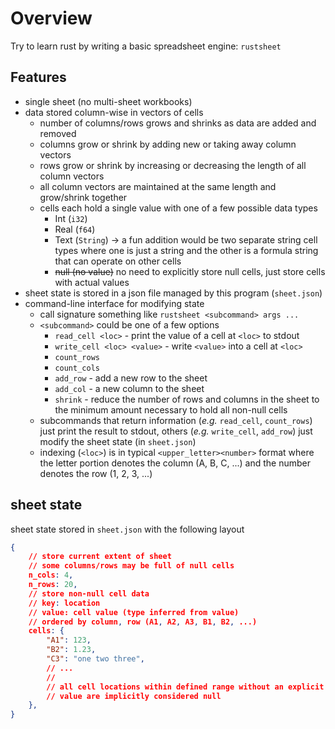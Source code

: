 # Overview
Try to learn rust by writing a basic spreadsheet engine: `rustsheet` 
## Features
- single sheet (no multi-sheet workbooks)
- data stored column-wise in vectors of cells
	- number of columns/rows grows and shrinks as data are added and removed
	- columns grow or shrink by adding new or taking away column vectors
	- rows grow or shrink by increasing or decreasing the length of all column vectors
	- all column vectors are maintained at the same length and grow/shrink together
	- cells each hold a single value with one of a few possible data types
		- Int (`i32`)
		- Real (`f64`)
		- Text (`String`) → a fun addition would be two separate string cell types where one is just a string and the other is a formula string that can operate on other cells
		- ~~null (no value)~~ no need to explicitly store null cells, just store cells with actual values
- sheet state is stored in a json file managed by this program (`sheet.json`)
- command-line interface for modifying state
	-  call signature something like `rustsheet <subcommand> args ...`
	- `<subcommand>` could be one of a few options
		- `read_cell <loc>` - print the value of a cell at `<loc>` to stdout
		- `write_cell <loc> <value>` -  write `<value>` into a cell at `<loc>`
		- `count_rows`
		- `count_cols`
		- `add_row` - add a new row to the sheet
		- `add_col` - a new column to the sheet
		- `shrink` - reduce the number of rows and columns in the sheet to the minimum amount necessary to hold all non-null cells
	- subcommands that return information (_e.g._ `read_cell`, `count_rows`) just print the result to stdout, others (_e.g._ `write_cell`, `add_row`) just modify the sheet state (in `sheet.json`)
	- indexing (`<loc>`) is in typical `<upper_letter><number>` format where the letter portion denotes the column (A, B, C, ...) and the number denotes the row (1, 2, 3, ...)
## sheet state
sheet state stored in `sheet.json` with the following layout
```json
{
	// store current extent of sheet
	// some columns/rows may be full of null cells
	n_cols: 4,
	n_rows: 20,
	// store non-null cell data
	// key: location
	// value: cell value (type inferred from value)
	// ordered by column, row (A1, A2, A3, B1, B2, ...)
	cells: {
		"A1": 123,
		"B2": 1.23,
		"C3": "one two three",
		// ...
		//
		// all cell locations within defined range without an explicit
		// value are implicitly considered null
	},
}
```
